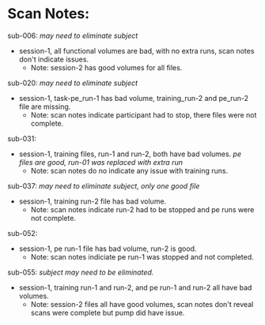 # Scan Notes:  

sub-006: *may need to eliminate subject*      
* session-1, all functional volumes are bad, with no extra runs, scan notes don't indicate issues.  
    * Note: session-2 has good volumes for all files.    

sub-020: *may need to eliminate subject*    
* session-1, task-pe_run-1 has bad volume, training_run-2 and pe_run-2 file are missing.  
    * Note: scan notes indicate participant had to stop, there files were not complete.  

sub-031:  
* session-1, training files, run-1 and run-2, both have bad volumes. *pe files are good, run-01 was replaced with extra run*  
    * Note: scan notes do no indicate any issue with training runs.  

sub-037: *may need to eliminate subject, only one good file*   
* session-1, training run-2 file has bad volume.   
    * Note: scan notes indicate run-2 had to be stopped and pe runs were not complete.  

sub-052:  
* session-1, pe run-1 file has bad volume, run-2 is good.  
    * Note: scan notes indiciate pe run-1 was stopped and not completed.  

sub-055: *subject may need to be eliminated.*     
* session-1, training run-1 and run-2, and pe run-1 and run-2 all have bad volumes.   
    * Note: session-2 files all have good volumes, scan notes don't reveal scans were complete but pump did have issue.  
